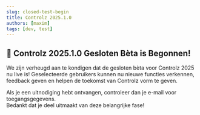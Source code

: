 ```yaml
---
slug: closed-test-begin
title: Controlz 2025.1.0
authors: [maxim]
tags: [dev, test]
---
```


## 🚀 Controlz 2025.1.0 Gesloten Bèta is Begonnen!

We zijn verheugd aan te kondigen dat de gesloten bèta voor Controlz 2025 nu live is! Geselecteerde gebruikers kunnen nu nieuwe functies verkennen, feedback geven en helpen de toekomst van Controlz vorm te geven.

<!-- truncate -->

Als je een uitnodiging hebt ontvangen, controleer dan je e-mail voor toegangsgegevens.  
Bedankt dat je deel uitmaakt van deze belangrijke fase!